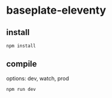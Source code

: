 # baseplate-eleventy

## install
`npm install`

## compile
options: dev, watch, prod

`npm run dev`
